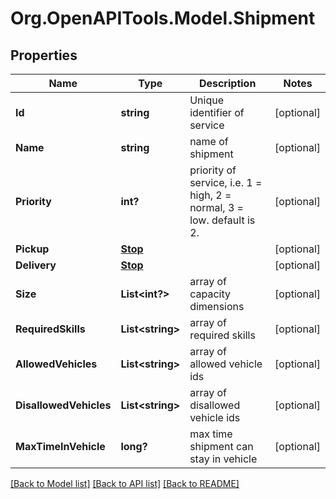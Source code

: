 # Org.OpenAPITools.Model.Shipment
## Properties

Name | Type | Description | Notes
------------ | ------------- | ------------- | -------------
**Id** | **string** | Unique identifier of service | [optional] 
**Name** | **string** | name of shipment | [optional] 
**Priority** | **int?** | priority of service, i.e. 1 &#x3D; high, 2 &#x3D; normal, 3 &#x3D; low. default is 2. | [optional] 
**Pickup** | [**Stop**](Stop.md) |  | [optional] 
**Delivery** | [**Stop**](Stop.md) |  | [optional] 
**Size** | **List&lt;int?&gt;** | array of capacity dimensions | [optional] 
**RequiredSkills** | **List&lt;string&gt;** | array of required skills | [optional] 
**AllowedVehicles** | **List&lt;string&gt;** | array of allowed vehicle ids | [optional] 
**DisallowedVehicles** | **List&lt;string&gt;** | array of disallowed vehicle ids | [optional] 
**MaxTimeInVehicle** | **long?** | max time shipment can stay in vehicle | [optional] 

[[Back to Model list]](../README.md#documentation-for-models) [[Back to API list]](../README.md#documentation-for-api-endpoints) [[Back to README]](../README.md)

